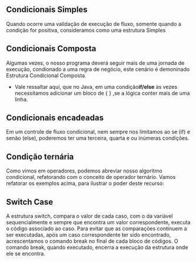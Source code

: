  ## Condicionais Simples
Quando ocorre uma validação de execução de fluxo, somente quando a condição for positiva, consideramos como uma estrutura Simples


## Condicionais Composta
Algumas vezes, o nosso programa deverá seguir mais de uma jornada de execução, condionado a uma regra de negócio, este cenário é demoninado Estrutura Condicional Composta. 

 - Vale ressaltar aqui, que no Java, em uma condição**if/else** às vezes necessitamos adicionar um bloco de 
{ }
,se a lógica conter mais de uma linha.

## Condicionais encadeadas
Em um controle de fluxo condicional, nem sempre nos limitamos ao se (if) e senão (else), poderemos ter uma terceira, quarta e ou inúmeras condições.

## Condição ternária
Como vimos em operadores, podemos abreviar nosso algoritmo condicional, refatorando com o conceito de operador ternário. Vamos refatorar os exemplos acima, para ilustrar o poder deste recurso:

## Switch Case
A estrutura switch, compara o valor de cada caso, com o da variável sequencialmente e sempre que encontra um valor correspondente, executa o código associado ao caso. Para evitar que as comparações continuem a ser executadas, após um caso correspondente ter sido encontrado, acrescentamos o comando break no final de cada bloco de códigos. O comando break, quando executado, encerra a execução da estrutura onde ele se encontra.